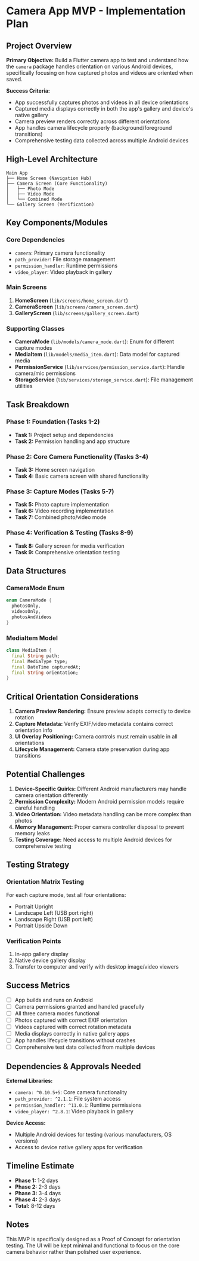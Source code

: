 # Camera App MVP - Implementation Plan

## Project Overview

**Primary Objective:** Build a Flutter camera app to test and understand how the `camera` package handles orientation on various Android devices, specifically focusing on how captured photos and videos are oriented when saved.

**Success Criteria:**
- App successfully captures photos and videos in all device orientations
- Captured media displays correctly in both the app's gallery and device's native gallery
- Camera preview renders correctly across different orientations
- App handles camera lifecycle properly (background/foreground transitions)
- Comprehensive testing data collected across multiple Android devices

## High-Level Architecture

```
Main App
├── Home Screen (Navigation Hub)
├── Camera Screen (Core Functionality)
│   ├── Photo Mode
│   ├── Video Mode
│   └── Combined Mode
└── Gallery Screen (Verification)
```

## Key Components/Modules

### Core Dependencies
- `camera`: Primary camera functionality
- `path_provider`: File storage management
- `permission_handler`: Runtime permissions
- `video_player`: Video playback in gallery

### Main Screens
1. **HomeScreen** (`lib/screens/home_screen.dart`)
2. **CameraScreen** (`lib/screens/camera_screen.dart`)
3. **GalleryScreen** (`lib/screens/gallery_screen.dart`)

### Supporting Classes
- **CameraMode** (`lib/models/camera_mode.dart`): Enum for different capture modes
- **MediaItem** (`lib/models/media_item.dart`): Data model for captured media
- **PermissionService** (`lib/services/permission_service.dart`): Handle camera/mic permissions
- **StorageService** (`lib/services/storage_service.dart`): File management utilities

## Task Breakdown

### Phase 1: Foundation (Tasks 1-2)
- **Task 1:** Project setup and dependencies
- **Task 2:** Permission handling and app structure

### Phase 2: Core Camera Functionality (Tasks 3-4)
- **Task 3:** Home screen navigation
- **Task 4:** Basic camera screen with shared functionality

### Phase 3: Capture Modes (Tasks 5-7)
- **Task 5:** Photo capture implementation
- **Task 6:** Video recording implementation  
- **Task 7:** Combined photo/video mode

### Phase 4: Verification & Testing (Tasks 8-9)
- **Task 8:** Gallery screen for media verification
- **Task 9:** Comprehensive orientation testing

## Data Structures

### CameraMode Enum
```dart
enum CameraMode {
  photosOnly,
  videosOnly,
  photosAndVideos
}
```

### MediaItem Model
```dart
class MediaItem {
  final String path;
  final MediaType type;
  final DateTime capturedAt;
  final String orientation;
}
```

## Critical Orientation Considerations

1. **Camera Preview Rendering:** Ensure preview adapts correctly to device rotation
2. **Capture Metadata:** Verify EXIF/video metadata contains correct orientation info
3. **UI Overlay Positioning:** Camera controls must remain usable in all orientations
4. **Lifecycle Management:** Camera state preservation during app transitions

## Potential Challenges

1. **Device-Specific Quirks:** Different Android manufacturers may handle camera orientation differently
2. **Permission Complexity:** Modern Android permission models require careful handling
3. **Video Orientation:** Video metadata handling can be more complex than photos
4. **Memory Management:** Proper camera controller disposal to prevent memory leaks
5. **Testing Coverage:** Need access to multiple Android devices for comprehensive testing

## Testing Strategy

### Orientation Matrix Testing
For each capture mode, test all four orientations:
- Portrait Upright
- Landscape Left (USB port right)
- Landscape Right (USB port left)
- Portrait Upside Down

### Verification Points
1. In-app gallery display
2. Native device gallery display
3. Transfer to computer and verify with desktop image/video viewers

## Success Metrics

- [ ] App builds and runs on Android
- [ ] Camera permissions granted and handled gracefully
- [ ] All three camera modes functional
- [ ] Photos captured with correct EXIF orientation
- [ ] Videos captured with correct rotation metadata
- [ ] Media displays correctly in native gallery apps
- [ ] App handles lifecycle transitions without crashes
- [ ] Comprehensive test data collected from multiple devices

## Dependencies & Approvals Needed

**External Libraries:**
- `camera: ^0.10.5+5`: Core camera functionality
- `path_provider: ^2.1.1`: File system access
- `permission_handler: ^11.0.1`: Runtime permissions
- `video_player: ^2.8.1`: Video playback in gallery

**Device Access:**
- Multiple Android devices for testing (various manufacturers, OS versions)
- Access to device native gallery apps for verification

## Timeline Estimate

- **Phase 1:** 1-2 days
- **Phase 2:** 2-3 days  
- **Phase 3:** 3-4 days
- **Phase 4:** 2-3 days
- **Total:** 8-12 days

## Notes

This MVP is specifically designed as a Proof of Concept for orientation testing. The UI will be kept minimal and functional to focus on the core camera behavior rather than polished user experience. 